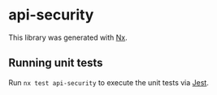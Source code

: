 # api-security

This library was generated with [Nx](https://nx.dev).

## Running unit tests

Run `nx test api-security` to execute the unit tests via [Jest](https://jestjs.io).
